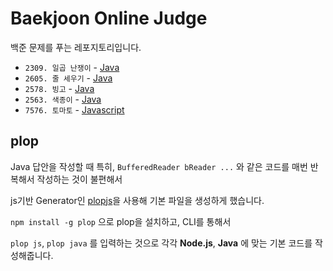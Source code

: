 # Baekjoon Online Judge

백준 문제를 푸는 레포지토리입니다.

- `2309. 일곱 난쟁이` - [Java](./src/BOJ2309/Main.java)
- `2605. 줄 세우기` - [Java](./src/BOJ2605/Main.java)
- `2578. 빙고` - [Java](./src/BOJ2578/Main.java)
- `2563. 색종이` - [Java](./src/BOJ2563/Main.java)
- `7576. 토마토` - [Javascript](./src/BOJ7576/Main.js)

## plop

Java 답안을 작성할 때 특히, `BufferedReader bReader ...` 와 같은 코드를 매번 반복해서 작성하는 것이 불편해서

js기반 Generator인 [plopjs](https://github.com/plopjs/plop)을 사용해 기본 파일을 생성하게 했습니다.

`npm install -g plop` 으로 plop을 설치하고, CLI를 통해서

`plop js`, `plop java` 를 입력하는 것으로 각각 **Node.js**, **Java** 에 맞는 기본 코드를 작성해줍니다.
